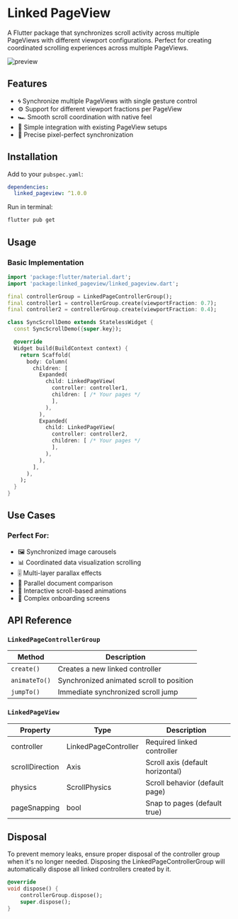 # Linked PageView

A Flutter package that synchronizes scroll activity across multiple PageViews with different
viewport configurations. Perfect for creating coordinated scrolling experiences across multiple
PageViews.

![preview](docs/preview.gif)

## Features

- 🌀 Synchronize multiple PageViews with single gesture control
- ⚙️ Support for different viewport fractions per PageView
- 🏎️ Smooth scroll coordination with native feel
- 🧩 Simple integration with existing PageView setups
- 📏 Precise pixel-perfect synchronization

## Installation

Add to your `pubspec.yaml`:

```yaml
dependencies:
  linked_pageview: ^1.0.0
```

Run in terminal:

```bash
flutter pub get
```

## Usage

### Basic Implementation

```dart
import 'package:flutter/material.dart';
import 'package:linked_pageview/linked_pageview.dart';

final controllerGroup = LinkedPageControllerGroup();
final controller1 = controllerGroup.create(viewportFraction: 0.7);
final controller2 = controllerGroup.create(viewportFraction: 0.4);

class SyncScrollDemo extends StatelessWidget {
  const SyncScrollDemo({super.key});

  @override
  Widget build(BuildContext context) {
    return Scaffold(
      body: Column(
        children: [
          Expanded(
            child: LinkedPageView(
              controller: controller1,
              children: [ /* Your pages */
              ],
            ),
          ),
          Expanded(
            child: LinkedPageView(
              controller: controller2,
              children: [ /* Your pages */
              ],
            ),
          ),
        ],
      ),
    );
  }
}
```

## Use Cases

### Perfect For:

- 🖼️ Synchronized image carousels
- 📊 Coordinated data visualization scrolling
- 🎚️ Multi-layer parallax effects
- 📖 Parallel document comparison
- 🎨 Interactive scroll-based animations
- 📱 Complex onboarding screens

## API Reference

### `LinkedPageControllerGroup`

| Method        | Description                              |
|---------------|------------------------------------------|
| `create()`    | Creates a new linked controller          |
| `animateTo()` | Synchronized animated scroll to position |
| `jumpTo()`    | Immediate synchronized scroll jump       |

### `LinkedPageView`

| Property        | Type                 | Description                      |
|-----------------|----------------------|----------------------------------|
| controller      | LinkedPageController | Required linked controller       |
| scrollDirection | Axis                 | Scroll axis (default horizontal) |
| physics         | ScrollPhysics        | Scroll behavior (default page)   |
| pageSnapping    | bool                 | Snap to pages (default true)     |


## Disposal

To prevent memory leaks, ensure proper disposal of the controller group when it's no longer needed. Disposing the LinkedPageControllerGroup will automatically dispose all linked controllers created by it. 
```dart
@override
void dispose() {
    controllerGroup.dispose();
    super.dispose();
}
```